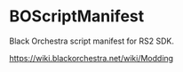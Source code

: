# BOScriptManifest

Black Orchestra script manifest for RS2 SDK.

https://wiki.blackorchestra.net/wiki/Modding
